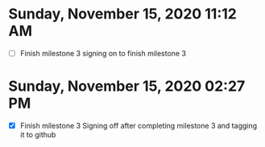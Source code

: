 # Sunday, November 15, 2020 11:12 AM
- [ ] Finish milestone 3
signing on to finish milestone 3
# Sunday, November 15, 2020 02:27 PM
- [x] Finish milestone 3
Signing off after completing milestone 3 and tagging it to github
